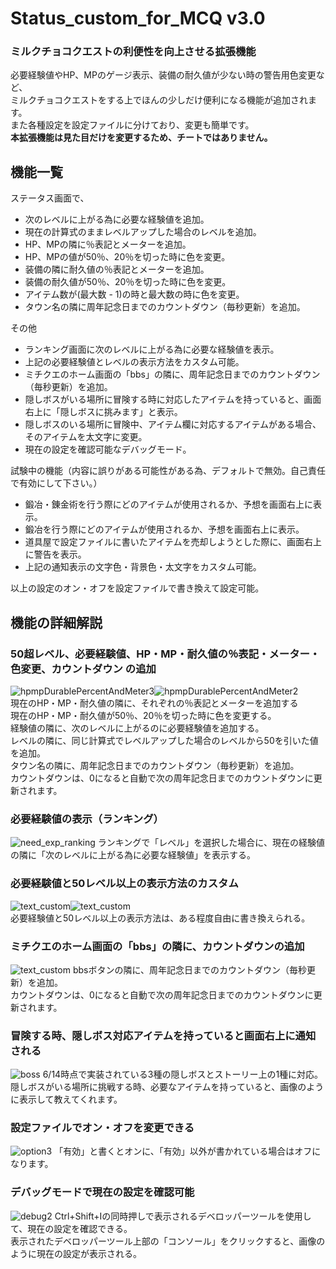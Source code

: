 # Status_custom_for_MCQ v3.0
### ミルクチョコクエストの利便性を向上させる拡張機能
必要経験値やHP、MPのゲージ表示、装備の耐久値が少ない時の警告用色変更など、  
ミルクチョコクエストをする上でほんの少しだけ便利になる機能が追加されます。  
また各種設定を設定ファイルに分けており、変更も簡単です。  
**本拡張機能は見た目だけを変更するため、チートではありません。**  

## 機能一覧
ステータス画面で、
- 次のレベルに上がる為に必要な経験値を追加。
- 現在の計算式のままレベルアップした場合のレベルを追加。
- HP、MPの隣に％表記とメーターを追加。
- HP、MPの値が50％、20％を切った時に色を変更。
- 装備の隣に耐久値の％表記とメーターを追加。
- 装備の耐久値が50％、20％を切った時に色を変更。
- アイテム数が(最大数 - 1)の時と最大数の時に色を変更。
- タウン名の隣に周年記念日までのカウントダウン（毎秒更新）を追加。

その他
- ランキング画面に次のレベルに上がる為に必要な経験値を表示。
- 上記の必要経験値とレベルの表示方法をカスタム可能。
- ミチクエのホーム画面の「bbs」の隣に、周年記念日までのカウントダウン（毎秒更新）を追加。
- 隠しボスがいる場所に冒険する時に対応したアイテムを持っていると、画面右上に「隠しボスに挑みます」と表示。
- 隠しボスのいる場所に冒険中、アイテム欄に対応するアイテムがある場合、そのアイテムを太文字に変更。
- 現在の設定を確認可能なデバッグモード。

試験中の機能（内容に誤りがある可能性がある為、デフォルトで無効。自己責任で有効にして下さい。）
- 鍛冶・錬金術を行う際にどのアイテムが使用されるか、予想を画面右上に表示。
- 鍛冶を行う際にどのアイテムが使用されるか、予想を画面右上に表示。
- 道具屋で設定ファイルに書いたアイテムを売却しようとした際に、画面右上に警告を表示。
- 上記の通知表示の文字色・背景色・太文字をカスタム可能。

以上の設定のオン・オフを設定ファイルで書き換えて設定可能。  

## 機能の詳細解説
### 50超レベル、必要経験値、HP・MP・耐久値の％表記・メーター・色変更、カウントダウン の追加
<div style="display: flex;">
<img src="./images/hpmpDurablePercentAndMeter3.png" alt="hpmpDurablePercentAndMeter3" title="hpmpDurablePercentAndMeter3">
<img src="./images/hpmpDurablePercentAndMeter2.png" alt="hpmpDurablePercentAndMeter2" title="hpmpDurablePercentAndMeter2">
</div>
現在のHP・MP・耐久値の隣に、それぞれの％表記とメーターを追加する<br>
現在のHP・MP・耐久値が50％、20％を切った時に色を変更する。<br>
経験値の隣に、次のレベルに上がるのに必要経験値を追加する。<br>
レベルの隣に、同じ計算式でレベルアップした場合のレベルから50を引いた値を追加。<br>
タウン名の隣に、周年記念日までのカウントダウン（毎秒更新）を追加。<br>
カウントダウンは、0になると自動で次の周年記念日までのカウントダウンに更新されます。<br>

### 必要経験値の表示（ランキング）
<img src="./images/need_exp_ranking.png" alt="need_exp_ranking" title="need_exp_ranking">
ランキングで「レベル」を選択した場合に、現在の経験値の隣に「次のレベルに上がる為に必要な経験値」を表示する。

### 必要経験値と50レベル以上の表示方法のカスタム
<div style="display: flex;">
<img src="./images/text_custom1.png" alt="text_custom" title="text_custom">
<img src="./images/text_custom2.png" alt="text_custom" title="text_custom">
</div>
必要経験値と50レベル以上の表示方法は、ある程度自由に書き換えられる。

### ミチクエのホーム画面の「bbs」の隣に、カウントダウンの追加
<img src="./images/text_custom1.png" alt="text_custom" title="text_custom">
bbsボタンの隣に、周年記念日までのカウントダウン（毎秒更新）を追加。<br>
カウントダウンは、0になると自動で次の周年記念日までのカウントダウンに更新されます。<br>

### 冒険する時、隠しボス対応アイテムを持っていると画面右上に通知される
<img src="./images/boss.png" alt="boss" title="boss">
6/14時点で実装されている3種の隠しボスとストーリー上の1種に対応。<br>
隠しボスがいる場所に挑戦する時、必要なアイテムを持っていると、画像のように表示して教えてくれます。<br>

### 設定ファイルでオン・オフを変更できる
<img src="./images/option3.png" alt="option3" title="option3">
「有効」と書くとオンに、「有効」以外が書かれている場合はオフになります。

### デバッグモードで現在の設定を確認可能
<img src="./images/debug2.png" alt="debug2" title="debug2">
Ctrl+Shift+Iの同時押しで表示されるデベロッパーツールを使用して、現在の設定を確認できる。<br>
表示されたデベロッパーツール上部の「コンソール」をクリックすると、画像のように現在の設定が表示される。
